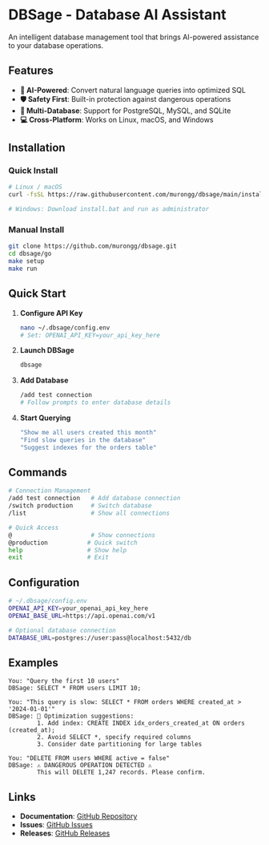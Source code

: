 # DBSage - Database AI Assistant

An intelligent database management tool that brings AI-powered assistance to your database operations.

## Features

- **🧠 AI-Powered**: Convert natural language queries into optimized SQL
- **🛡️ Safety First**: Built-in protection against dangerous operations 
- **🔌 Multi-Database**: Support for PostgreSQL, MySQL, and SQLite
- **💻 Cross-Platform**: Works on Linux, macOS, and Windows

## Installation

### Quick Install
```bash
# Linux / macOS
curl -fsSL https://raw.githubusercontent.com/murongg/dbsage/main/install.sh | bash

# Windows: Download install.bat and run as administrator
```

### Manual Install
```bash
git clone https://github.com/murongg/dbsage.git
cd dbsage/go
make setup
make run
```

## Quick Start

1. **Configure API Key**
   ```bash
   nano ~/.dbsage/config.env
   # Set: OPENAI_API_KEY=your_api_key_here
   ```

2. **Launch DBSage**
   ```bash
   dbsage
   ```

3. **Add Database**
   ```bash
   /add test connection
   # Follow prompts to enter database details
   ```

4. **Start Querying**
   ```bash
   "Show me all users created this month"
   "Find slow queries in the database"
   "Suggest indexes for the orders table"
   ```

## Commands

```bash
# Connection Management
/add test connection   # Add database connection
/switch production     # Switch database
/list                  # Show all connections

# Quick Access
@                      # Show connections
@production           # Quick switch
help                  # Show help
exit                  # Exit
```

## Configuration

```bash
# ~/.dbsage/config.env
OPENAI_API_KEY=your_openai_api_key_here
OPENAI_BASE_URL=https://api.openai.com/v1

# Optional database connection
DATABASE_URL=postgres://user:pass@localhost:5432/db
```

## Examples

```
You: "Query the first 10 users"
DBSage: SELECT * FROM users LIMIT 10;

You: "This query is slow: SELECT * FROM orders WHERE created_at > '2024-01-01'"
DBSage: 🚀 Optimization suggestions:
        1. Add index: CREATE INDEX idx_orders_created_at ON orders (created_at);
        2. Avoid SELECT *, specify required columns
        3. Consider date partitioning for large tables

You: "DELETE FROM users WHERE active = false"
DBSage: ⚠️ DANGEROUS OPERATION DETECTED ⚠️
        This will DELETE 1,247 records. Please confirm.
```

## Links

- **Documentation**: [GitHub Repository](https://github.com/murongg/dbsage)
- **Issues**: [GitHub Issues](https://github.com/murongg/dbsage/issues)
- **Releases**: [GitHub Releases](https://github.com/murongg/dbsage/releases)
